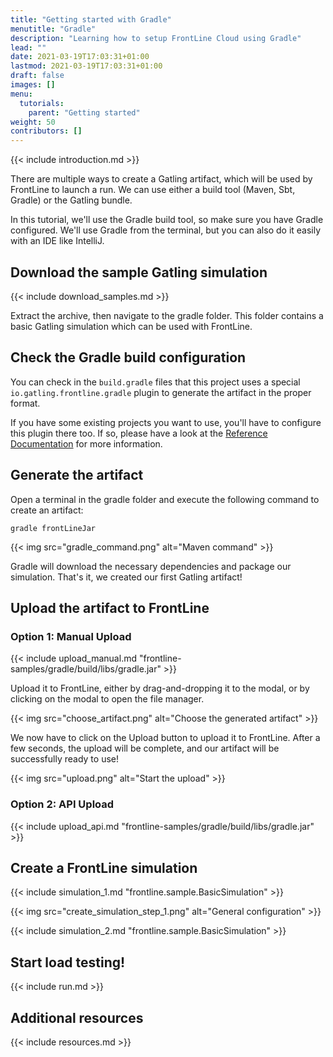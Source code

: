 ```yaml
---
title: "Getting started with Gradle"
menutitle: "Gradle"
description: "Learning how to setup FrontLine Cloud using Gradle"
lead: ""
date: 2021-03-19T17:03:31+01:00
lastmod: 2021-03-19T17:03:31+01:00
draft: false
images: []
menu:
  tutorials:
    parent: "Getting started"
weight: 50
contributors: []
---
```


{{< include introduction.md >}}

There are multiple ways to create a Gatling artifact, which will be used by FrontLine to launch a run.
We can use either a build tool (Maven, Sbt, Gradle) or the Gatling bundle.

In this tutorial, we'll use the Gradle build tool, so make sure you have Gradle configured.
We'll use Gradle from the terminal, but you can also do it easily with an IDE like IntelliJ.

## Download the sample Gatling simulation

{{< include download_samples.md >}}

Extract the archive, then navigate to the gradle folder.
This folder contains a basic Gatling simulation which can be used with FrontLine.

## Check the Gradle build configuration

You can check in the `build.gradle` files that this project uses a special `io.gatling.frontline.gradle` plugin to generate the artifact in the proper format.

If you have some existing projects you want to use, you'll have to configure this plugin there too.
If so, please have a look at the [Reference Documentation](/docs/user/artifact_gen/#gradle-project) for more information.

## Generate the artifact

Open a terminal in the gradle folder and execute the following command to create an artifact:

```shell
gradle frontLineJar
```

{{< img src="gradle_command.png" alt="Maven command" >}}

Gradle will download the necessary dependencies and package our simulation.
That's it, we created our first Gatling artifact!

## Upload the artifact to FrontLine

### Option 1: Manual Upload

{{< include upload_manual.md "frontline-samples/gradle/build/libs/gradle.jar" >}}

Upload it to FrontLine, either by drag-and-dropping it to the modal, or by clicking on the modal to open the file manager.

{{< img src="choose_artifact.png" alt="Choose the generated artifact" >}}

We now have to click on the Upload button to upload it to FrontLine.
After a few seconds, the upload will be complete, and our artifact will be successfully ready to use!

{{< img src="upload.png" alt="Start the upload" >}}

### Option 2: API Upload

{{< include upload_api.md "frontline-samples/gradle/build/libs/gradle.jar" >}}

## Create a FrontLine simulation

{{< include simulation_1.md "frontline.sample.BasicSimulation" >}}

{{< img src="create_simulation_step_1.png" alt="General configuration" >}}

{{< include simulation_2.md "frontline.sample.BasicSimulation" >}}

## Start load testing!

{{< include run.md >}}

## Additional resources

{{< include resources.md >}}
